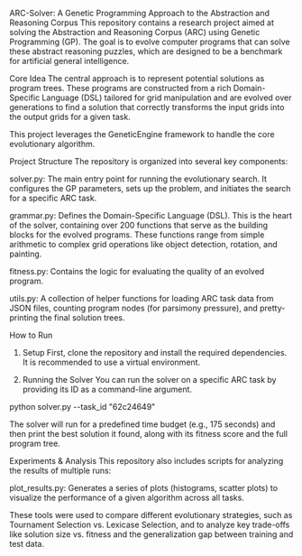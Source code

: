 ARC-Solver: A Genetic Programming Approach to the Abstraction and Reasoning Corpus
This repository contains a research project aimed at solving the Abstraction and Reasoning Corpus (ARC) using Genetic Programming (GP). The goal is to evolve computer programs that can solve these abstract reasoning puzzles, which are designed to be a benchmark for artificial general intelligence.

Core Idea
The central approach is to represent potential solutions as program trees. These programs are constructed from a rich Domain-Specific Language (DSL) tailored for grid manipulation and are evolved over generations to find a solution that correctly transforms the input grids into the output grids for a given task.

This project leverages the GeneticEngine framework to handle the core evolutionary algorithm.

Project Structure
The repository is organized into several key components:

solver.py: The main entry point for running the evolutionary search. It configures the GP parameters, sets up the problem, and initiates the search for a specific ARC task.

grammar.py: Defines the Domain-Specific Language (DSL). This is the heart of the solver, containing over 200 functions that serve as the building blocks for the evolved programs. These functions range from simple arithmetic to complex grid operations like object detection, rotation, and painting.

fitness.py: Contains the logic for evaluating the quality of an evolved program.

utils.py: A collection of helper functions for loading ARC task data from JSON files, counting program nodes (for parsimony pressure), and pretty-printing the final solution trees.

How to Run
1. Setup
First, clone the repository and install the required dependencies. It is recommended to use a virtual environment.

2. Running the Solver
You can run the solver on a specific ARC task by providing its ID as a command-line argument.

python solver.py --task_id "62c24649"

The solver will run for a predefined time budget (e.g., 175 seconds) and then print the best solution it found, along with its fitness score and the full program tree.

Experiments & Analysis
This repository also includes scripts for analyzing the results of multiple runs:

plot_results.py: Generates a series of plots (histograms, scatter plots) to visualize the performance of a given algorithm across all tasks.

These tools were used to compare different evolutionary strategies, such as Tournament Selection vs. Lexicase Selection, and to analyze key trade-offs like solution size vs. fitness and the generalization gap between training and test data.
